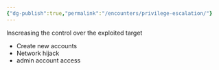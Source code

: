 ```yaml
---
{"dg-publish":true,"permalink":"/encounters/privilege-escalation/"}
---
```


Inscreasing the control over the exploited target
- Create new accounts
- Network hijack
- admin account access
